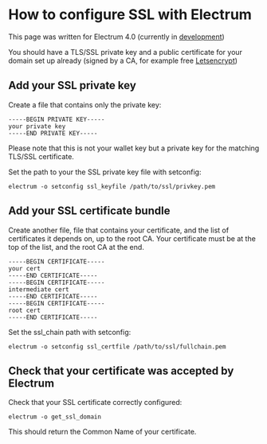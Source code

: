 # How to configure SSL with Electrum

This page was written for Electrum 4.0 (currently in [development](https://github.com/spesmilo/electrum#development-version-git-clone))

You should have a TLS/SSL private key and a public certificate for
your domain set up already (signed by a CA, for example free [Letsencrypt](https://letsencrypt.org/))

## Add your SSL private key

Create a file that contains only the private key:

```
-----BEGIN PRIVATE KEY-----
your private key
-----END PRIVATE KEY-----
```

Please note that this is not your wallet key but a private key for the
matching TLS/SSL certificate.

Set the path to your the SSL private key file with setconfig:

```
electrum -o setconfig ssl_keyfile /path/to/ssl/privkey.pem
```

## Add your SSL certificate bundle

Create another file, file that contains your certificate,
and the list of certificates it depends on, up to the root
CA. Your certificate must be at the top of the list, and
the root CA at the end.

```
-----BEGIN CERTIFICATE-----
your cert
-----END CERTIFICATE-----
-----BEGIN CERTIFICATE-----
intermediate cert
-----END CERTIFICATE-----
-----BEGIN CERTIFICATE-----
root cert
-----END CERTIFICATE-----
```

Set the ssl_chain path with setconfig:

```
electrum -o setconfig ssl_certfile /path/to/ssl/fullchain.pem
```

## Check that your certificate was accepted by Electrum

Check that your SSL certificate correctly configured:

```
electrum -o get_ssl_domain
```

This should return the Common Name of your certificate.
